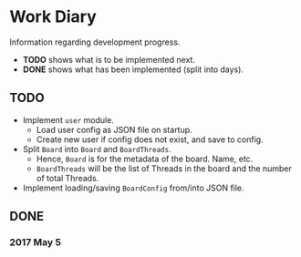 # Work Diary
Information regarding development progress.
* **TODO** shows what is to be implemented next.
* **DONE** shows what has been implemented (split into days).

## TODO
* Implement `user` module.
  * Load user config as JSON file on startup.
  * Create new user if config does not exist, and save to config.
* Split `Board` into `Board` and `BoardThreads`.
  * Hence, `Board` is for the metadata of the board. Name, etc.
  * `BoardThreads` will be the list of Threads in the board and the number of total Threads.
* Implement loading/saving `BoardConfig` from/into JSON file.

## DONE

### 2017 May 5
